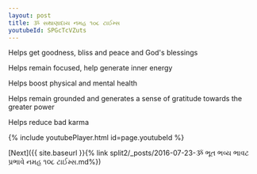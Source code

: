 ```yaml
---
layout: post
title: ૐ સથાણાદાય નમહ ૧૦૮ ટાઈમ્સ
youtubeId: SPGcTcVZuts
---
```

 
 
Helps get goodness, bliss and peace and God's blessings
 
Helps remain focused, help generate inner energy 
 
Helps boost physical and mental health 
 
Helps remain grounded and generates a sense of gratitude towards the greater power 
 
Helps reduce bad karma
 
 
 
 


{% include youtubePlayer.html id=page.youtubeId %}
 
[Next]({{ site.baseurl }}{% link  split2/_posts/2016-07-23-ૐ ભૂત ભવ્ય ભાવટ પ્રભાવે નમહ ૧૦૮ ટાઈમ્સ.md%})
 
